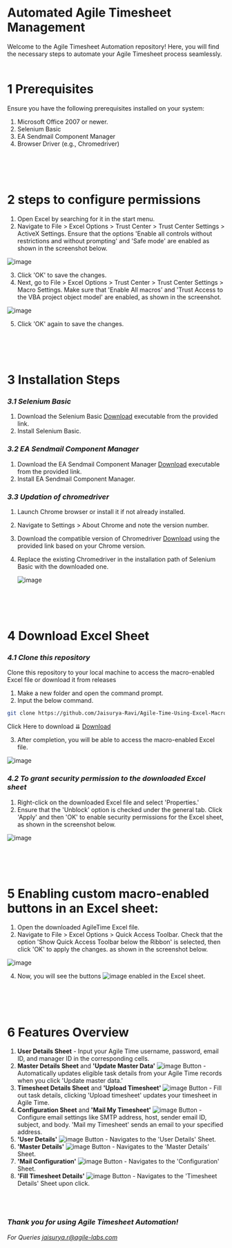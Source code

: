 # Automated Agile Timesheet Management

Welcome to the Agile Timesheet Automation repository! Here, you will find the necessary steps to automate your Agile Timesheet process seamlessly.
</br>
</br>

# 1 Prerequisites
Ensure you have the following prerequisites installed on your system:

1. Microsoft Office 2007 or newer.
2. Selenium Basic
3. EA Sendmail Component Manager
4. Browser Driver (e.g., Chromedriver)
</br>
</br>
</br>

# 2 steps to configure permissions

1. Open Excel by searching for it in the start menu.
2. Navigate to File > Excel Options > Trust Center > Trust Center Settings > ActiveX Settings. Ensure that the options 'Enable all controls without restrictions and without prompting' and 'Safe mode' are enabled as shown in the screenshot below.

![image](https://github.com/Jaisurya-Ravi/Agile-Time-Using-Excel-Macro/assets/142989519/14251564-4c2c-4682-b90e-941823320dd6)

3. Click 'OK' to save the changes.
4. Next, go to File > Excel Options > Trust Center > Trust Center Settings > Macro Settings. Make sure that 'Enable All macros' and 'Trust Access to the VBA project object model' are enabled, as shown in the screenshot.

![image](https://github.com/Jaisurya-Ravi/Agile-Time-Using-Excel-Macro/assets/142989519/cf87a7ab-b991-425a-83cf-404d323dbff9)

5.  Click 'OK' again to save the changes.
</br>
</br>
</br>

# 3 Installation Steps

### *3.1 Selenium Basic*
1. Download the Selenium Basic [Download](https://github.com/florentbr/SeleniumBasic/releases/download/v2.0.9.0/SeleniumBasic-2.0.9.0.exe) executable from the provided link.
2. Install Selenium Basic.

### *3.2 EA Sendmail Component Manager*
1. Download the EA Sendmail Component Manager [Download](https://www.emailarchitect.net/webapp/download/easendmail.exe) executable from the provided link.
2. Install EA Sendmail Component Manager.

### *3.3 Updation of chromedriver*
1. Launch Chrome browser or install it if not already installed.
2. Navigate to Settings > About Chrome and note the version number.
3. Download the compatible version of Chromedriver [Download](https://chromedriver.chromium.org/downloads) using the provided link based on your Chrome version.
4. Replace the existing Chromedriver in the installation path of Selenium Basic with the downloaded one.

   ![image](https://github.com/Jaisurya-Ravi/Agile-Time-Using-Excel-Macro/assets/142989519/bd2d4878-bfd6-4da6-a3eb-e2df1992f48b)
</br>
</br>
</br>

# 4 Download Excel Sheet

### *4.1 Clone this repository*

Clone this repository to your local machine to access the macro-enabled Excel file or download it from releases

1. Make a new folder and open the command prompt.
2. Input the below command.

```bash
git clone https://github.com/Jaisurya-Ravi/Agile-Time-Using-Excel-Macro.git
```
Click Here to download ⇊ [Download](https://github.com/Jaisurya-Ravi/Agile-Time-Using-Excel-Macro/releases/download/AgileTime1/AgileTime.xlsm)

3. After completion, you will be able to access the macro-enabled Excel file.

![image](https://github.com/Jaisurya-Ravi/Agile-Time-Using-Excel-Macro/assets/142989519/2ab0b2ed-b133-4609-b52f-0c219861c77b)


### *4.2 To grant security permission to the downloaded Excel sheet*

1. Right-click on the downloaded Excel file and select 'Properties.'
2. Ensure that the 'Unblock' option is checked under the general tab. Click 'Apply' and then 'OK' to enable security permissions for the Excel sheet, as shown in the screenshot below.

![image](https://github.com/Jaisurya-Ravi/Agile-Time-Using-Excel-Macro/assets/142989519/dbe2a259-352a-44b3-b92c-a4bab26dbcbd)

</br>
</br>
</br>

# 5 Enabling custom macro-enabled buttons in an Excel sheet:

1. Open the downloaded AgileTime Excel file.
2. Navigate to File > Excel Options > Quick Access Toolbar. Check that the option 'Show Quick Access Toolbar below the Ribbon' is selected, then click 'OK' to apply the changes. as shown in the screenshot below.

![image](https://github.com/Jaisurya-Ravi/Agile-Time-Using-Excel-Macro/assets/142989519/1b44c64a-a656-41f9-8351-e27af59d5b17)


4. Now, you will see the buttons ![image](https://github.com/Jaisurya-Ravi/Agile-Time-Using-Excel-Macro/assets/142989519/d9a1c4ef-7d5a-4f90-8700-f738127dacbd) enabled in the Excel sheet.

</br>
</br>
</br>

# 6 Features Overview

1. **User Details Sheet** - Input your Agile Time username, password, email ID, and manager ID in the corresponding cells.
2. **Master Details Sheet** and **'Update Master Data'** ![image](https://github.com/Jaisurya-Ravi/Agile-Time-Using-Excel-Macro/assets/142989519/14bb8ace-4570-4c32-8ad0-f7e5ad542efc)
 Button - Automatically updates eligible task details from your Agile Time records when you click 'Update master data.'
3. **Timesheet Details Sheet** and **'Upload Timesheet'** ![image](https://github.com/Jaisurya-Ravi/Agile-Time-Using-Excel-Macro/assets/142989519/7d4708ad-23b3-4cc1-b2a2-928084c2fd9b)
 Button - Fill out task details, clicking 'Upload timesheet' updates your timesheet in Agile Time.
4. **Configuration Sheet** and **'Mail My Timesheet'** ![image](https://github.com/Jaisurya-Ravi/Agile-Time-Using-Excel-Macro/assets/142989519/ac17dcb8-61b3-4206-be30-bbb287af1cd7)
 Button - Configure email settings like SMTP address, host, sender email ID, subject, and body. 'Mail my Timesheet' sends an email to your specified address.
5. **'User Details'** ![image](https://github.com/Jaisurya-Ravi/Agile-Time-Using-Excel-Macro/assets/142989519/bd02e629-c637-4a98-a04d-9ae038f5daed)
 Button - Navigates to the 'User Details' Sheet.
6. **'Master Details'** ![image](https://github.com/Jaisurya-Ravi/Agile-Time-Using-Excel-Macro/assets/142989519/89aa7427-2075-47d3-aa5f-e8d167a73b4b)
 Button - Navigates to the 'Master Details' Sheet.
7. **'Mail Configuration'** ![image](https://github.com/Jaisurya-Ravi/Agile-Time-Using-Excel-Macro/assets/142989519/d97b6c7f-b9d8-4be6-ba09-f3f7884d7664)
  Button - Navigates to the 'Configuration' Sheet.
8. **'Fill Timesheet Details'** ![image](https://github.com/Jaisurya-Ravi/Agile-Time-Using-Excel-Macro/assets/142989519/cc380356-1ef6-42f5-b873-1f35dbcb48af)
 Button - Navigates to the 'Timesheet Details' Sheet upon click.
</br>
</br>

### *Thank you for using Agile Timesheet Automation!*
*For Queries jaisurya.r@agile-labs.com*
